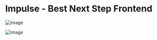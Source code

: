# Impulse - Best Next Step Frontend
![image](https://user-images.githubusercontent.com/35516367/178547687-82060552-ef1c-4c44-871a-78d1d3311e4a.png)

![image](https://user-images.githubusercontent.com/35516367/178435526-83bbd52f-e112-4897-87ef-2d64e6093fb6.png)
